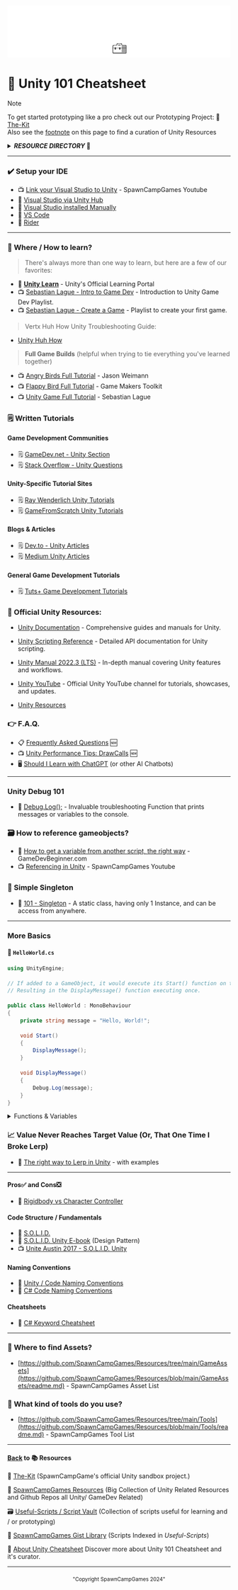 ![Unity 101 Docs](https://github.com/SpawnCampGames/Resources/blob/main/101/img/Unity101.png)

# 📙 Unity 101 Cheatsheet
> [!Note]
> To get started prototyping like a pro check out our Prototyping Project: 🧰[The-Kit](https://github.com/SpawnCampGames/The-Kit/blob/main/readme.md)  
> Also see the [footnote](https://github.com/SpawnCampGames/Resources/blob/main/101/readme.md#back-to--resources) on this page to find a curation of Unity Resources  


<details>
<summary><b><i>RESOURCE DIRECTORY</i> 📁</b></summary>
  
- Resources / [101](https://github.com/SpawnCampGames/Resources/tree/main/101/readme.md) - 101 Home Page
- Resources / [2D](https://github.com/SpawnCampGames/Resources/tree/main/2D/readme.md) - Unity Resources for 2D Development
- Resources / [3D](https://github.com/SpawnCampGames/Resources/tree/main/3D/readme.md) - Unity Resources for 3D Development
- Resources / [AI](https://github.com/SpawnCampGames/Resources/tree/main/AI/readme.md) - Movement, Pathfinding, and Interaction AI Resources
- Resources / [Analysis and Breakdowns](https://github.com/SpawnCampGames/Resources/tree/main/Analysis%20and%20Breakdowns/readme.md) - Unity Asset Breakdowns and Explained Concepts
- Resources / [Camera](https://github.com/SpawnCampGames/Resources/tree/main/Camera/readme.md) - Camera Scripts and Systems
- Resources / [Controllers](https://github.com/SpawnCampGames/Resources/tree/main/Controllers/readme.md) - Player and Vehicle Controller Resources
- Resources / [Editor](https://github.com/SpawnCampGames/Resources/tree/main/Editor/readme.md) - Editor-related Coding and Assets
- Resources / [GameAssets](https://github.com/SpawnCampGames/Resources/tree/main/GameAssets/readme.md) - Sources for Finding Game Assets
- Resources / [Math and Misc](https://github.com/SpawnCampGames/Resources/tree/main/Math%20and%20Misc/readme.md) - Basic Math and Miscellaneous Game Development Sources and Systems
- Resources / [Physics](https://github.com/SpawnCampGames/Resources/tree/main/Physics/readme.md) - Physics-related Unity Resources
- Resources / [Procedural](https://github.com/SpawnCampGames/Resources/tree/main/Procedural/readme.md) - Procedural Generation Resources, including Level Generation
- Resources / [Shaders](https://github.com/SpawnCampGames/Resources/tree/main/Shaders/readme.md) - Shader Scripts and Screen Effects
- Resources / [Tools](https://github.com/SpawnCampGames/Resources/tree/main/Tools/readme.md) - Commonly Used Tools for Game Development and Content Creation
- Resources / [Visual Effects](https://github.com/SpawnCampGames/Resources/tree/main/Visual%20Effects/readme.md) - Special Effects used in Game Development, including Shuriken or VFX Graph Particle Effects

</details>

---

### ✔️ Setup your IDE
- 📺 [Link your Visual Studio to Unity](https://www.youtube.com/watch?v=kI6H3_Ry49k&ab_channel=SpawnCampGames) - SpawnCampGames Youtube
- 📄 [Visual Studio via Unity Hub](https://learn.microsoft.com/en-us/visualstudio/gamedev/unity/get-started/getting-started-with-visual-studio-tools-for-unity?pivots=windows#configure-unity-to-use-visual-studio)
- 📄 [Visual Studio installed Manually](https://on.unity.com/vsmanually)
- 📄 [VS Code](https://on.unity.com/vscode)
- 📄 [Rider](https://on.unity.com/3XgkeqG)

---

### 📌 Where / How to learn?
> There's always more than one way to learn, but here are a few of our favorites:

- 📄 [**Unity Learn**](https://learn.unity.com/) - Unity's Official Learning Portal
- 📺 [Sebastian Lague - Intro to Game Dev](https://www.youtube.com/watch?v=_cCGBMmMOFw&list=PLFt_AvWsXl0fnA91TcmkRyhhixX9CO3Lw&ab_channel=SebastianLague) - Introduction to Unity Game Dev Playlist.
- 📺 [Sebastian Lague - Create a Game](https://www.youtube.com/watch?v=SviIeTt2_Lc&list=PLFt_AvWsXl0ctd4dgE1F8g3uec4zKNRV0&ab_channel=SebastianLague) - Playlist to create your first game.

> Vertx Huh How Unity Troubleshooting Guide:
- [Unity Huh How](https://unity.huh.how/)

> **Full Game Builds** (helpful when trying to tie everything you've learned together)  
- 📺 [Angry Birds Full Tutorial](https://www.youtube.com/watch?v=HAvfA1F3qTo&ab_channel=JasonWeimann(GameDev)) - Jason Weimann  
- 📺 [Flappy Bird Full Tutorial](https://www.youtube.com/watch?v=XtQMytORBmM&ab_channel=GameMaker'sToolkit) - Game Makers Toolkit  
- 📺 [Unity Game Full Tutorial](https://www.youtube.com/watch?v=SviIeTt2_Lc&list=PLFt_AvWsXl0ctd4dgE1F8g3uec4zKNRV0&ab_channel=SebastianLague) - Sebastian Lague

### 🗒️ Written Tutorials  
#### Game Development Communities  
- 🗒️ [GameDev.net - Unity Section](https://www.gamedev.net/)  
- 🗒️ [Stack Overflow - Unity Questions](https://stackoverflow.com/questions/tagged/unity3d)  

#### Unity-Specific Tutorial Sites
- 🗒️ [Ray Wenderlich Unity Tutorials](https://www.raywenderlich.com/unity)  
- 🗒️ [GameFromScratch Unity Tutorials](https://gamefromscratch.com/tutorials/)  

#### Blogs & Articles
- 🗒️ [Dev.to - Unity Articles](https://dev.to/t/unity)  
- 🗒️ [Medium Unity Articles](https://medium.com/tag/unity)

#### General Game Development Tutorials
- 🗒️ [Tuts+ Game Development Tutorials](https://tutsplus.com/tutorials/search/unity)

### 📌 Official Unity Resources:  

- [Unity Documentation](https://docs.unity.com/) - Comprehensive guides and manuals for Unity.
- [Unity Scripting Reference](https://docs.unity3d.com/ScriptReference/index.html) - Detailed API documentation for Unity scripting.
- [Unity Manual 2022.3 (LTS)](https://docs.unity3d.com/Manual/index.html) - In-depth manual covering Unity features and workflows.
- [Unity YouTube](https://www.youtube.com/unity) - Official Unity YouTube channel for tutorials, showcases, and updates.

- [Unity Resources](https://unity.com/resources)

### 👉 F.A.Q.
- 📋 [Frequently Asked Questions](https://github.com/SpawnCampGames/Resources/blob/main/101/FAQ.md) 🆕
- 📺 [Unity Performance Tips: DrawCalls](https://www.youtube.com/watch?v=IrYPkSIvpIw&ab_channel=LofiDev) 🆕
- 🖥️ [Should I Learn with ChatGPT](https://github.com/SpawnCampGames/Resources/blob/main/101/ChatGPT_AI.md) (or other AI Chatbots)
---

### Unity Debug 101
- 📄 [Debug.Log();](https://github.com/SpawnCampGames/Resources/blob/main/101/Debug.md) - Invaluable troubleshooting Function that prints messages or variables to the console.

### 🗃️ How to reference gameobjects?
- 📄 [How to get a variable from another script, the right way](https://gamedevbeginner.com/how-to-get-a-variable-from-another-script-in-unity-the-right-way/) - GameDevBeginner.com  
- 📺 [Referencing in Unity](https://www.youtube.com/watch?v=YEk7mKovpUE&ab_channel=SpawnCampGames) - SpawnCampGames Youtube  

### 📓 Simple Singleton
- 📄 [101 - Singleton](https://github.com/SpawnCampGames/Resources/blob/main/101/Singleton.md) - A static class, having only 1 Instance, and can be access from anywhere.

---

### More Basics

#### 📝 `HelloWorld.cs`
 
```cs
using UnityEngine;

// If added to a GameObject, it would execute its Start() function on the first frame
// Resulting in the DisplayMessage() function executing once.

public class HelloWorld : MonoBehaviour
{
    private string message = "Hello, World!";

    void Start()
    {
        DisplayMessage();
    }

    void DisplayMessage()
    {
        Debug.Log(message);
    }
}
```
<details>
<summary>Functions & Variables</summary>
 
- 📺 [Variables and Functions](https://www.youtube.com/watch?v=-c1RsydH2nA&ab_channel=Unity) - Unity Youtube
- 📄 [Variables and Functions](https://learn.unity.com/tutorial/variables-and-functions) - Unity Learn
</details>

### 📈 Value Never Reaches Target Value (Or, That One Time I Broke Lerp)
- 📄 [The right way to Lerp in Unity](https://gamedevbeginner.com/the-right-way-to-lerp-in-unity-with-examples/) - with examples

---


#### Pros✅ and Cons❎
- 👤 [Rigidbody vs Character Controller](https://github.com/SpawnCampGames/Resources/blob/main/101/Rigidbody-vs-CharacterController.md)

#### Code Structure / Fundamentals
- 📄 [S.O.L.I.D.](https://blog.unity.com/games/level-up-your-code-with-game-programming-patterns)
- 📄 [S.O.L.I.D. Unity E-book](https://unity.com/resources/design-patterns-solid-ebook) (Design Pattern)
- 📺 [Unite Austin 2017 - S.O.L.I.D. Unity](https://www.youtube.com/watch?v=eIf3-aDTOOA&t=1549s&ab_channel=Unity)

#### Naming Conventions
- 📄 [Unity / Code Naming Conventions](https://unity.com/how-to/naming-and-code-style-tips-c-scripting-unity)
- 📄 [C# Code Naming Conventions](https://learn.microsoft.com/en-us/dotnet/csharp/fundamentals/coding-style/identifier-names)

#### Cheatsheets
- 📄 [C# Keyword Cheatsheet](https://github.com/SpawnCampGames/Resources/blob/main/101/KeywordCheatsheet.md)

---

### 👾 Where to find Assets?
- [https://github.com/SpawnCampGames/Resources/tree/main/GameAssets](https://github.com/SpawnCampGames/Resources/blob/main/GameAssets/readme.md) - SpawnCampGames Asset List

### 🔧 What kind of tools do you use?
- [https://github.com/SpawnCampGames/Resources/tree/main/Tools](https://github.com/SpawnCampGames/Resources/blob/main/Tools/readme.md) - SpawnCampGames Tool List

---

#### [Back](https://github.com/SpawnCampGames/Resources/blob/master/readme.md) to 📚 Resources 
🧰 [The-Kit](https://github.com/spawncampgames/The-Kit/blob/master/readme.md) (SpawnCampGame's official Unity sandbox project.)  

📘 [SpawnCampGames Resources](https://github.com/SpawnCampGames/Resources/blob/master/readme.md) (Big Collection of Unity Related Resources and Github Repos all Unity/ GameDev Related)  

🗃️ [Useful-Scripts / Script Vault](https://github.com/SpawnCampGames/Useful-Scripts/blob/master/readme.md) (Collection of scripts useful for learning and / or prototyping)  

📄 [SpawnCampGames Gist Library](https://gist.github.com/spawncampgames) (Scripts Indexed in *Useful-Scripts*)  

👤 [About Unity Cheatsheet](https://github.com/SpawnCampGames/Resources/blob/master/101/About.md)  Discover more about Unity 101 Cheatsheet and it's curator.

---

<p align="center"><sub>"Copyright SpawnCampGames 2024"</sub></p>
